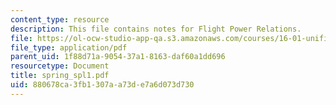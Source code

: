 ```yaml
---
content_type: resource
description: This file contains notes for Flight Power Relations.
file: https://ol-ocw-studio-app-qa.s3.amazonaws.com/courses/16-01-unified-engineering-i-ii-iii-iv-fall-2005-spring-2006/880678ca3fb1307aa73de7a6d073d730_spring_spl1.pdf
file_type: application/pdf
parent_uid: 1f88d71a-9054-37a1-8163-daf60a1dd696
resourcetype: Document
title: spring_spl1.pdf
uid: 880678ca-3fb1-307a-a73d-e7a6d073d730
---
```

